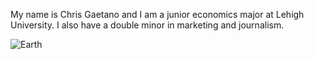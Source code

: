 My name is Chris Gaetano and I am a junior economics major at Lehigh University. I also have a double minor in marketing and journalism. 

![Earth](https://upload.wikimedia.org/wikipedia/commons/9/97/The_Earth_seen_from_Apollo_17.jpg)
